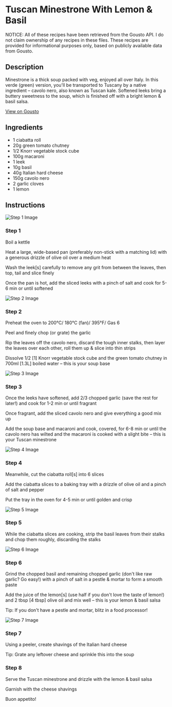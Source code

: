 # Tuscan Minestrone With Lemon & Basil

NOTICE: All of these recipes have been retrieved from the Gousto API. I do not claim ownership of any recipes in these files. These recipes are provided for informational purposes only, based on publicly available data from Gousto.

## Description

Minestrone is a thick soup packed with veg, enjoyed all over Italy. In this verde (green) version, you'll be transported to Tuscany by a native ingredient – cavolo nero, also known as Tuscan kale. Softened leeks bring a buttery sweetness to the soup, which is finished off with a bright lemon & basil salsa.

[View on Gousto](https://www.gousto.co.uk/recipes/cookbook/tuscan-minestrone-with-lemon-basil)

## Ingredients

- 1 ciabatta roll
- 20g green tomato chutney
- 1/2 Knorr vegetable stock cube
- 100g macaroni
- 1 leek
- 10g basil
- 40g Italian hard cheese
- 150g cavolo nero
- 2 garlic cloves
- 1 lemon

## Instructions

![Step 1 Image](https://production-media.gousto.co.uk/cms/recipe-step-image/2086.-step-1-x200.jpg)

### Step 1

Boil a kettle


Heat a large, wide-based pan (preferably non-stick with a matching lid) with a generous drizzle of olive oil over a medium heat 


Wash the leek<span class="text-danger">[s]</span> carefully to remove any grit from between the leaves, then top, tail and slice finely


Once the pan is hot, add the sliced leeks with a pinch of salt and cook for 5-6 min or until softened

![Step 2 Image](https://production-media.gousto.co.uk/cms/recipe-step-image/2086.-step-2-x200.jpg)

### Step 2

Preheat the oven to 200°C/ 180°C (fan)/ 395°F/ Gas 6


Peel and finely chop (or grate) the garlic


Rip the leaves off the cavolo nero, discard the tough inner stalks, then layer the leaves over each other, roll them up &amp; slice into thin strips


Dissolve 1/2<span class="text-danger"> [1] </span>Knorr vegetable stock cube<span style="color:#e86754;"> </span>and the green tomato chutney in 700ml <span class="text-danger">[1.3L]</span> boiled water – this is your soup base

![Step 3 Image](https://production-media.gousto.co.uk/cms/recipe-step-image/2086.-step-3-x200.jpg)

### Step 3

Once the leeks have softened, add 2/3 chopped garlic (save the rest for later!) and cook for 1-2 min or until fragrant


Once fragrant, add the sliced cavolo nero and give everything a good mix up


Add the soup base and macaroni and cook, covered, for 6-8 min or until the cavolo nero has wilted and the macaroni is cooked with a slight bite – this is your Tuscan minestrone

![Step 4 Image](https://production-media.gousto.co.uk/cms/recipe-step-image/2086.-step-4-x200.jpg)

### Step 4

Meanwhile, cut the ciabatta roll<span class="text-danger">[s]</span> into 6 slices


Add the ciabatta slices to a baking tray with a drizzle of olive oil and a pinch of salt and pepper


Put the tray in the oven for 4-5 min or until golden and crisp

![Step 5 Image](https://production-media.gousto.co.uk/cms/recipe-step-image/2086.-step-5-x200.jpg)

### Step 5

While the ciabatta slices are cooking, strip the basil leaves from their stalks and chop them roughly, discarding the stalks

![Step 6 Image](https://production-media.gousto.co.uk/cms/recipe-step-image/2086.-step-6-x200.jpg)

### Step 6

Grind the chopped basil and remaining chopped garlic (don't like raw garlic? Go easy!) with a pinch of salt in a pestle &amp; mortar to form a smooth paste


Add the juice of the lemon<span class="text-danger">[s]</span> (use half if you don't love the taste of lemon!) and 2 tbsp<span class="text-danger"> [4 tbsp] </span>olive oil and mix well – this is your lemon &amp; basil salsa


Tip: If you don't have a pestle and mortar, blitz in a food processor!

![Step 7 Image](https://production-media.gousto.co.uk/cms/recipe-step-image/2086.-step-7-x200.jpg)

### Step 7

Using a peeler, create shavings of the Italian hard cheese


Tip: Grate any leftover cheese and sprinkle this into the soup

### Step 8

Serve the Tuscan minestrone and drizzle with the lemon &amp; basil salsa 


Garnish with the cheese shavings


Buon appetito!

